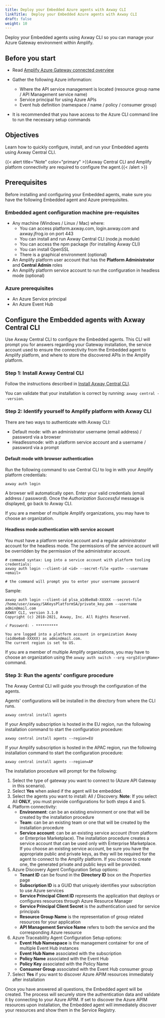 ```yaml
---
title: Deploy your Embedded Azure agents with Axway CLI
linkTitle:  Deploy your Embedded Azure agents with Axway CLI
draft: false
weight: 10
---
```

Deploy your Embedded agents using Axway CLI so you can manage your Azure Gateway environment within Amplify.

## Before you start

* Read [Amplify Azure Gateway connected overview](/docs/connect_manage_environ/connect_azure_gateway/)
* Gather the following Azure information:

    * Where the API service management is located (resource group name / API Management service name)
    * Service principal for using Azure APIs
    * Event hub definition (namespace / name / policy / consumer group)

* It is recommended that you have access to the Azure CLI command line to run the necessary setup commands

## Objectives

Learn how to quickly configure, install, and run your Embedded agents using Axway Central CLI.

{{< alert title="Note" color="primary" >}}Axway Central CLI and Amplify platform connectivity are required to configure the agent.{{< /alert >}}

## Prerequisites

Before installing and configuring your Embedded agents, make sure you have the following Embedded agent and Azure prerequisites.

### Embedded agent configuration machine pre-requisites

* Any machine (Windows / Linux / Mac) where:
    * You can access platform.axway.com, login.axway.com and axway.jfrog.io on port 443
    * You can install and run Axway Central CLI (node.js module)
    * You can access the npm package (for installing Axway CLI)
    * You can install OpenSSL
    * There is a graphical environment (optional)
* An Amplify platform user account that has the **Platform Administrator** and **Central Admin** roles
* An Amplify platform service account to run the configuration in headless mode (optional)

### Azure prerequisites

* An Azure Service principal
* An Azure Event Hub

## Configure the Embedded agents with Axway Central CLI

Use Axway Central CLI to configure the Embedded agents. This CLI will prompt you for answers regarding your Gateway installation, the service account used to ensure the connectivity from the Embedded agent to Amplify platform, and where to store the discovered APIs in the Amplify platform.

### Step 1: Install Axway Central CLI

Follow the instructions described in [Install Axway Central CLI](/docs/integrate_with_central/cli_central/cli_install/).

You can validate that your installation is correct by running: `axway central --version`.

### Step 2: Identify yourself to Amplify platform with Axway CLI

There are two ways to authenticate with Axway CLI:

* Default mode: with an administrator username (email address) / password via a browser
* Headlessmode: with a platform service account and a username / password via a prompt

#### Default mode with browser authentication

Run the following command to use Central CLI to log in with your Amplify platform credentials:

```shell
axway auth login
```

A browser will automatically open.
Enter your valid credentials (email address / password). Once the *Authorization Successful* message is displayed, go back to Axway CLI.

If you are a member of multiple Amplify organizations, you may have to choose an organization.

#### Headless mode authentication with service account

You must have a platform service account and a regular administrator account for the headless mode. The permissions of the service account will be overridden by the permission of the administrator account.

```shell
# command syntax: Log into a service account with platform tooling credentials:
axway auth login --client-id <id> --secret-file <path> --username <email>

# the command will prompt you to enter your username password
```

Sample:

```shell
axway auth login --client-id plsa_a1d6e0a8-XXXXX --secret-file /home/user/axway/SAKeysPlatformSA/private_key.pem --username admin@mail.com
AXWAY CLI, version 3.1.0
Copyright (c) 2018-2021, Axway, Inc. All Rights Reserved.

√ Password: · **********

You are logged into a platform account in organization Axway (a1d6e0a8-XXXXX) as admin@mail.com.
The current region is set to US.
```

If you are a member of multiple Amplify organizations, you may have to choose an organization using the `axway auth switch --org <orgId|orgName>` command.

### Step 3: Run the agents' configure procedure

The Axway Central CLI will guide you through the configuration of the agents.

Agents' configurations will be installed in the directory from where the CLI runs.

```shell
axway central install agents
```

If your Amplify subscription is hosted in the EU region, run the following installation command to start the configuration procedure:

```shell
axway central install agents --region=EU
```

If your Amplify subscription is hosted in the APAC region, run the following installation command to start the configuration procedure:

```shell
axway central install agents --region=AP
```

The installation procedure will prompt for the following:

1. Select the type of gateway you want to connect to (Azure API Gateway in this scenario).
2. Select **Yes** when asked if the agent will be embedded.
3. Select the agents you want to install: All / Discovery. **Note**: If you select All **ONLY**, you must provide configurations for both steps 4 and 5.
4. Platform connectivity:
   * **Environment**: can be an existing environment or one that will be created by the installation procedure
   * **Team**: can be an existing team or one that will be created by the installation procedure
   * **Service account**: can be an existing service account (from platform or Enterprise Marketplace). The installation procedure creates a service account that can be used only with Enterprise Marketplace. If you choose an existing service account, be sure you have the appropriate public and private keys, as they will be required for the agent to connect to the Amplify platform. If you choose to create one, the generated private and public keys will be provided.
5. Azure Discovery Agent Configuration Setup options:
   * **Tenant ID** can be found in the **Directory ID** box on the *Properties* page
   * **Subscription ID** is a GUID that uniquely identifies your subscription to use Azure services
   * **Service Principal Client ID** represents the application that deploys or configures resources through Azure Resource Manager
   * **Service Principal Client Secret** is the authentication used for service principals
   * **Resource Group Name** is the representation of group related resources for your application
   * **API Management Service Name** refers to both the service and the corresponding Azure resource
6. Azure Traceability Agent Configuration Setup options:
   * **Event Hub Namespace** is the management container for one of multiple Event Hub instances
   * **Event Hub Name** associated with the subscription
   * **Policy Name** associated with the Event Hub
   * **Policy Key** associated with the Policy Name
   * **Consumer Group** associated with the Event Hub consumer group
7. Select **Yes** if you want to discover Azure APIM resources immediately after installation

Once you have answered all questions, the Embedded agent will be created. The process will securely store the authentication data and validate it by connecting to your Azure APIM. If set to discover the Azure APIM resources upon installation, the Embedded agent will immediately discover your resources and show them in the Service Registry.
